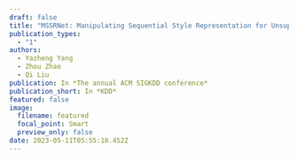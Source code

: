```yaml
---
draft: false
title: "MSSRNet: Manipulating Sequential Style Representation for Unsupervised Text Style Transfer"
publication_types:
  - "1"
authors:
  - Yazheng Yang
  - Zhou Zhao
  - Qi Liu
publication: In *The annual ACM SIGKDD conference*
publication_short: In *KDD*
featured: false
image:
  filename: featured
  focal_point: Smart
  preview_only: false
date: 2023-05-11T05:55:18.452Z
---
```

